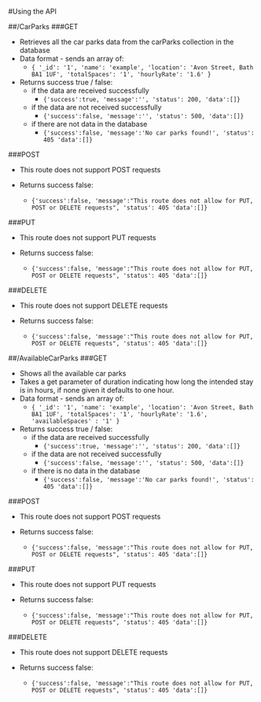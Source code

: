 #Using the API

##/CarParks
###GET

- Retrieves all the car parks data from the carParks collection in the database
- Data format - sends an array of:
    - `{ '_id': '1', 'name': 'example', 'location': 'Avon Street, Bath BA1 1UF', 'totalSpaces': '1', 'hourlyRate': '1.6' }`
- Returns success true / false:
    - if the data are received successfully
        - `{'success':true, 'message':'', 'status': 200, 'data':[]}`
    - if the data are not received successfully
        - `{'success':false, 'message':'', 'status': 500, 'data':[]}`
    - if there are not data in the database
        - `{'success':false, 'message':'No car parks found!', 'status': 405 'data':[]}`

###POST

- This route does not support POST requests

- Returns success false:
    - `{'success':false, 'message':"This route does not allow for PUT, POST or DELETE requests", 'status': 405 'data':[]}`

###PUT

- This route does not support PUT requests

- Returns success false:
    - `{'success':false, 'message':"This route does not allow for PUT, POST or DELETE requests", 'status': 405 'data':[]}`

###DELETE

- This route does not support DELETE requests

- Returns success false:
    - `{'success':false, 'message':"This route does not allow for PUT, POST or DELETE requests", 'status': 405 'data':[]}`


##/AvailableCarParks
###GET

- Shows all the available car parks 
- Takes a get parameter of duration indicating how long the intended stay is in hours, if none given it defaults to one hour.
- Data format - sends an array of:
    - `{ '_id': '1', 'name': 'example', 'location': 'Avon Street, Bath BA1 1UF', 'totalSpaces': '1', 'hourlyRate': '1.6', 'availableSpaces' : '1' }`
- Returns success true / false:
    - if the data are received successfully
        - `{'success':true, 'message':'', 'status': 200, 'data':[]}`
    - if the data are not received successfully
        - `{'success':false, 'message':'', 'status': 500, 'data':[]}`
    - if there is no data in the database
        - `{'success':false, 'message':'No car parks found!', 'status': 405 'data':[]}`

###POST

- This route does not support POST requests

- Returns success false:
    - `{'success':false, 'message':"This route does not allow for PUT, POST or DELETE requests", 'status': 405 'data':[]}`

###PUT

- This route does not support PUT requests

- Returns success false:
    - `{'success':false, 'message':"This route does not allow for PUT, POST or DELETE requests", 'status': 405 'data':[]}`

###DELETE

- This route does not support DELETE requests

- Returns success false:
    - `{'success':false, 'message':"This route does not allow for PUT, POST or DELETE requests", 'status': 405 'data':[]}`
    